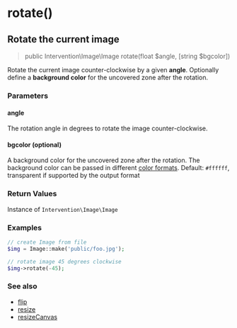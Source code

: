 # rotate()
## Rotate the current image

> public Intervention\Image\Image rotate(float $angle, [string $bgcolor])

Rotate the current image counter-clockwise by a given **angle**. Optionally define a **background color** for the uncovered zone after the rotation.

### Parameters

#### angle
The rotation angle in degrees to rotate the image counter-clockwise.

#### bgcolor (optional)
A background color for the uncovered zone after the rotation. The background color can be passed in different [color formats](/getting_started/formats). Default: `#ffffff`, transparent if supported by the output format


### Return Values
Instance of `Intervention\Image\Image`

### Examples

```php
// create Image from file
$img = Image::make('public/foo.jpg');

// rotate image 45 degrees clockwise
$img->rotate(-45);
```

### See also

- [flip](/v2/api/flip)
- [resize](/v2/api/resize)
- [resizeCanvas](/v2/api/resizeCanvas)
